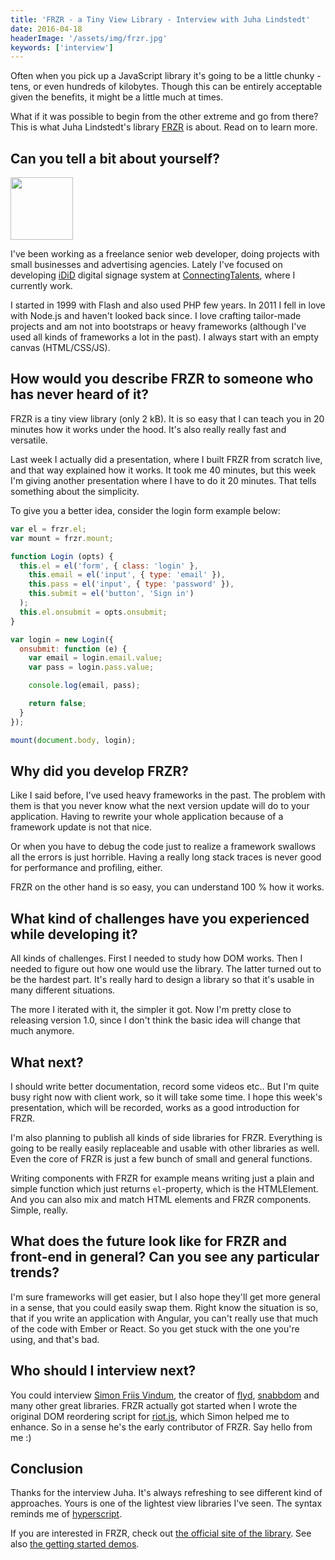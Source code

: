 ```yaml
---
title: 'FRZR - a Tiny View Library - Interview with Juha Lindstedt'
date: 2016-04-18
headerImage: '/assets/img/frzr.jpg'
keywords: ['interview']
---
```


Often when you pick up a JavaScript library it's going to be a little chunky - tens, or even hundreds of kilobytes. Though this can be entirely acceptable given the benefits, it might be a little much at times.

What if it was possible to begin from the other extreme and go from there? This is what Juha Lindstedt's library [FRZR](https://frzr.js.org) is about. Read on to learn more.

## Can you tell a bit about yourself?

<p>
<span class="author">
  <img src="https://www.gravatar.com/avatar/46846cd7fc5658dbae2c7a8998b394dc?s=200" alt"Juha Lindstedt" class='author' width='100' height='100' />
</span>

I've been working as a freelance senior web developer, doing projects with small businesses and advertising agencies. Lately I've focused on developing [iDiD](http://www.idid.fi) digital signage system at [ConnectingTalents](http://www.talents.fi), where I currently work.
</p>

I started in 1999 with Flash and also used PHP few years. In 2011 I fell in love with Node.js and haven't looked back since. I love crafting tailor-made projects and am not into bootstraps or heavy frameworks (although I've used all kinds of frameworks a lot in the past). I always start with an empty canvas (HTML/CSS/JS).

## How would you describe FRZR to someone who has never heard of it?

FRZR is a tiny view library (only 2 kB). It is so easy that I can teach you in 20 minutes how it works under the hood. It's also really really fast and versatile.

Last week I actually did a presentation, where I built FRZR from scratch live, and that way explained how it works. It took me 40 minutes, but this week I'm giving another presentation where I have to do it 20 minutes. That tells something about the simplicity.

To give you a better idea, consider the login form example below:

```javascript
var el = frzr.el;
var mount = frzr.mount;

function Login (opts) {
  this.el = el('form', { class: 'login' },
    this.email = el('input', { type: 'email' }),
    this.pass = el('input', { type: 'password' }),
    this.submit = el('button', 'Sign in')
  );
  this.el.onsubmit = opts.onsubmit;
}

var login = new Login({
  onsubmit: function (e) {
    var email = login.email.value;
    var pass = login.pass.value;

    console.log(email, pass);

    return false;
  }
});

mount(document.body, login);
```

## Why did you develop FRZR?

Like I said before, I've used heavy frameworks in the past. The problem with them is that you never know what the next version update will do to your application. Having to rewrite your whole application because of a framework update is not that nice.

Or when you have to debug the code just to realize a framework swallows all the errors is just horrible. Having a really long stack traces is never good for performance and profiling, either.

FRZR on the other hand is so easy, you can understand 100 % how it works.

## What kind of challenges have you experienced while developing it?

All kinds of challenges. First I needed to study how DOM works. Then I needed to figure out how one would use the library. The latter turned out to be the hardest part. It's really hard to design a library so that it's usable in many different situations.

The more I iterated with it, the simpler it got. Now I'm pretty close to releasing version 1.0, since I don't think the basic idea will change that much anymore.

## What next?

I should write better documentation, record some videos etc.. But I'm quite busy right now with client work, so it will take some time. I hope this week's presentation, which will be recorded, works as a good introduction for FRZR.

I'm also planning to publish all kinds of side libraries for FRZR. Everything is going to be really easily replaceable and usable with other libraries as well. Even the core of FRZR is just a few bunch of small and general functions.

Writing components with FRZR for example means writing just a plain and simple function which just returns `el`-property, which is the HTMLElement. And you can also mix and match HTML elements and FRZR components. Simple, really.

## What does the future look like for FRZR and front-end in general? Can you see any particular trends?

I'm sure frameworks will get easier, but I also hope they'll get more general in a sense, that you could easily swap them. Right know the situation is so, that if you write an application with Angular, you can't really use that much of the code with Ember or React. So you get stuck with the one you're using, and that's bad.

## Who should I interview next?

You could interview [Simon Friis Vindum](https://github.com/paldepind), the creator of [flyd](https://github.com/paldepind/flyd), [snabbdom](https://github.com/paldepind/snabbdom) and many other great libraries. FRZR actually got started when I wrote the original DOM reordering script for [riot.js](http://riotjs.com), which Simon helped me to enhance. So in a sense he's the early contributor of FRZR. Say hello from me :)

## Conclusion

Thanks for the interview Juha. It's always refreshing to see different kind of approaches. Yours is one of the lightest view libraries I've seen. The syntax reminds me of [hyperscript](https://github.com/dominictarr/hyperscript).

If you are interested in FRZR, check out [the official site of the library](https://frzr.js.org). See also [the getting started demos](https://codepen.io/collection/XKwVMG/).

